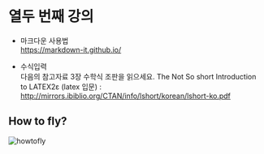 # 열두 번째 강의 


* 마크다운 사용법  
https://markdown-it.github.io/

* 수식입력  
다음의 참고자료 3장 수학식 조판을 읽으세요.
The Not So short Introduction to LATEX2ε (latex 입문) :
http://mirrors.ibiblio.org/CTAN/info/lshort/korean/lshort-ko.pdf

## How to fly?

![howtofly](https://imgs.xkcd.com/comics/python.png)
